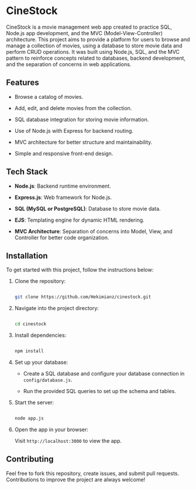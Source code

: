 # CineStock



CineStock is a movie management web app created to practice SQL, Node.js app development, and the MVC (Model-View-Controller) architecture. This project aims to provide a platform for users to browse and manage a collection of movies, using a database to store movie data and perform CRUD operations. It was built using Node.js, SQL, and the MVC pattern to reinforce concepts related to databases, backend development, and the separation of concerns in web applications.



## Features



- Browse a catalog of movies.

- Add, edit, and delete movies from the collection.

- SQL database integration for storing movie information.

- Use of Node.js with Express for backend routing.

- MVC architecture for better structure and maintainability.

- Simple and responsive front-end design.



## Tech Stack



- **Node.js**: Backend runtime environment.

- **Express.js**: Web framework for Node.js.

- **SQL (MySQL or PostgreSQL)**: Database to store movie data.

- **EJS**: Templating engine for dynamic HTML rendering.

- **MVC Architecture**: Separation of concerns into Model, View, and Controller for better code organization.



## Installation



To get started with this project, follow the instructions below:



1. Clone the repository:

   ```bash

   git clone https://github.com/Hekimianz/cinestock.git

   ```



2. Navigate into the project directory:

   ```bash

   cd cinestock

   ```



3. Install dependencies:

   ```bash

   npm install

   ```



4. Set up your database:

   - Create a SQL database and configure your database connection in `config/database.js`.

   - Run the provided SQL queries to set up the schema and tables.



5. Start the server:

   ```bash

   node app.js

   ```



6. Open the app in your browser:

   Visit `http://localhost:3000` to view the app.



## Contributing



Feel free to fork this repository, create issues, and submit pull requests. Contributions to improve the project are always welcome!


